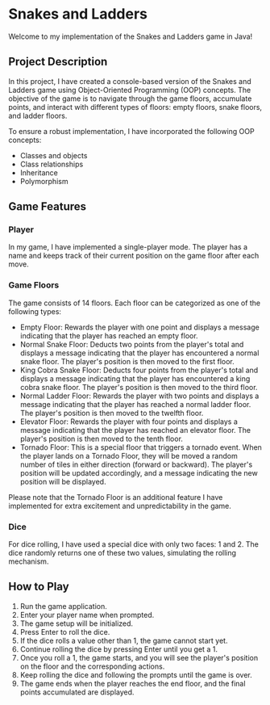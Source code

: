 # Snakes and Ladders

Welcome to my implementation of the Snakes and Ladders game in Java!

## Project Description

In this project, I have created a console-based version of the Snakes and Ladders game using Object-Oriented Programming (OOP) concepts. The objective of the game is to navigate through the game floors, accumulate points, and interact with different types of floors: empty floors, snake floors, and ladder floors.

To ensure a robust implementation, I have incorporated the following OOP concepts:
- Classes and objects
- Class relationships
- Inheritance
- Polymorphism

## Game Features

### Player

In my game, I have implemented a single-player mode. The player has a name and keeps track of their current position on the game floor after each move.

### Game Floors

The game consists of 14 floors. Each floor can be categorized as one of the following types:
- Empty Floor: Rewards the player with one point and displays a message indicating that the player has reached an empty floor.
- Normal Snake Floor: Deducts two points from the player's total and displays a message indicating that the player has encountered a normal snake floor. The player's position is then moved to the first floor.
- King Cobra Snake Floor: Deducts four points from the player's total and displays a message indicating that the player has encountered a king cobra snake floor. The player's position is then moved to the third floor.
- Normal Ladder Floor: Rewards the player with two points and displays a message indicating that the player has reached a normal ladder floor. The player's position is then moved to the twelfth floor.
- Elevator Floor: Rewards the player with four points and displays a message indicating that the player has reached an elevator floor. The player's position is then moved to the tenth floor.
- Tornado Floor: This is a special floor that triggers a tornado event. When the player lands on a Tornado Floor, they will be moved a random number of tiles in either direction (forward or backward). The player's position will be updated accordingly, and a message indicating the new position will be displayed.

Please note that the Tornado Floor is an additional feature I have implemented for extra excitement and unpredictability in the game.

### Dice

For dice rolling, I have used a special dice with only two faces: 1 and 2. The dice randomly returns one of these two values, simulating the rolling mechanism.

## How to Play

1. Run the game application.
2. Enter your player name when prompted.
3. The game setup will be initialized.
4. Press Enter to roll the dice.
5. If the dice rolls a value other than 1, the game cannot start yet.
6. Continue rolling the dice by pressing Enter until you get a 1.
7. Once you roll a 1, the game starts, and you will see the player's position on the floor and the corresponding actions.
8. Keep rolling the dice and following the prompts until the game is over.
9. The game ends when the player reaches the end floor, and the final points accumulated are displayed.
